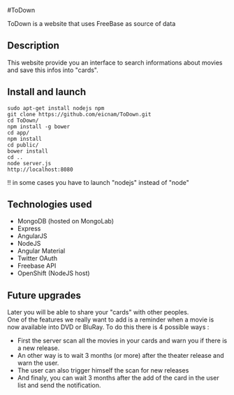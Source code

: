 #ToDown

ToDown is a website that uses FreeBase as source of data

## Description

This website provide you an interface to search informations about movies and save this infos into "cards".  

## Install and launch

```
sudo apt-get install nodejs npm
git clone https://github.com/eicnam/ToDown.git
cd ToDown/
npm install -g bower
cd app/
npm install
cd public/
bower install
cd ..
node server.js
http://localhost:8080
```
!! in some cases you have to launch "nodejs" instead of "node"


## Technologies used 

- MongoDB (hosted on MongoLab)
- Express
- AngularJS
- NodeJS
- Angular Material
- Twitter OAuth
- Freebase API
- OpenShift (NodeJS host)

## Future upgrades  

Later you will be able to share your "cards" with other peoples.  
One of the features we really want to add is a reminder when a movie is now available into DVD or BluRay. To do this there is 4 possible ways : 
- First the server scan all the movies in your cards and warn you if there is a new release.  
- An other way is to wait 3 months (or more) after the theater release and warn the user.  
- The user can also trigger himself the scan for new releases
- And finaly, you can wait 3 months after the add of the card in the user list and send the notification.  
